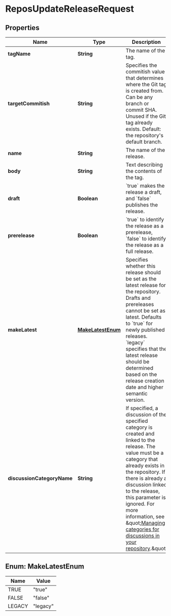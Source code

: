 

# ReposUpdateReleaseRequest


## Properties

| Name | Type | Description | Notes |
|------------ | ------------- | ------------- | -------------|
|**tagName** | **String** | The name of the tag. |  [optional] |
|**targetCommitish** | **String** | Specifies the commitish value that determines where the Git tag is created from. Can be any branch or commit SHA. Unused if the Git tag already exists. Default: the repository&#39;s default branch. |  [optional] |
|**name** | **String** | The name of the release. |  [optional] |
|**body** | **String** | Text describing the contents of the tag. |  [optional] |
|**draft** | **Boolean** | &#x60;true&#x60; makes the release a draft, and &#x60;false&#x60; publishes the release. |  [optional] |
|**prerelease** | **Boolean** | &#x60;true&#x60; to identify the release as a prerelease, &#x60;false&#x60; to identify the release as a full release. |  [optional] |
|**makeLatest** | [**MakeLatestEnum**](#MakeLatestEnum) | Specifies whether this release should be set as the latest release for the repository. Drafts and prereleases cannot be set as latest. Defaults to &#x60;true&#x60; for newly published releases. &#x60;legacy&#x60; specifies that the latest release should be determined based on the release creation date and higher semantic version. |  [optional] |
|**discussionCategoryName** | **String** | If specified, a discussion of the specified category is created and linked to the release. The value must be a category that already exists in the repository. If there is already a discussion linked to the release, this parameter is ignored. For more information, see \&quot;[Managing categories for discussions in your repository](https://docs.github.com/discussions/managing-discussions-for-your-community/managing-categories-for-discussions-in-your-repository).\&quot; |  [optional] |



## Enum: MakeLatestEnum

| Name | Value |
|---- | -----|
| TRUE | &quot;true&quot; |
| FALSE | &quot;false&quot; |
| LEGACY | &quot;legacy&quot; |



